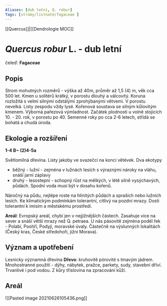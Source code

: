 ```yaml
---
Aliases: [dub letní, Q. robur]
Tags: [stromy/listnaté/fagaceae ]
---
```

[[Quercus]]|[[Dendrologie MOC]]


# *Quercus robur* L. - dub letní

čeleď: **Fagaceae**

## Popis
Strom mohutných rozměrů - výška až 40m, průměr až 1,5 (4) m, věk cca 500 let.
Kmen u solitérů krátký, v porostu dlouhý a válcovitý.
Koruna rozložitá s velmi silnými odstálými zprohýbanými větvemi. V porostu nevelká.
Listy zespodu vždy lysé.
Kořenová soustava se silným kůlovitým kmenem.
Výborná pařezová výmladnost.
Začátek plodnosti u volně stojících 10. - 20. rok, v porostu po 40. Semenné roky po cca 2-6 letech, střídá se bohatá a chudá úroda.

## Ekologie a rozšíření
**1-4 B~ (2)4-5a**

Světlomilná dřevina. Listy jakoby ve svazečcí na konci větévek.
Dva ekotypy
- běžný - lužní - zejména v lužnách lesích s výraznými nároky na vláhu, snáší jarní záplavy
- druhý - lesostepní - schopný růst na mělkých, v létě silně vysýchavých, půdách. Spodní voda musí být v dosahu kořenů.

Náročný na půdu, nejlépe roste na hlinitých půdách a spraších nebo lužních lesích. Ke klimatickým podmínkám tolerantní, citlivý na pozdní mrazy. Dosti tolerantní k imisím a městskému prostředí.

**Areál**: Evropský areál, chybí jen v nejjižnějších částech. Zasahuje více na sever a snáší větší mrazy než Q. petraea.
U nás pásovitě zejména podél řek - Polabí, Poohří, Podyjí, moravské úvaly. Částečně na výslunných lokalitách (Český kras, České středohoří, jižní Morava).

## Význam a upotřebení
Lesnicky významná dřevina
**Dřevo**: kruhovitě pórovité s tmavým jádrem.
Mnohostranné použití - dýhy, nábytek, pražce, parkety, sudy, stavební dříví. Trvanlivé i pod vodou. Z kůry tříslovina na zpracování kůží.


## Areál

![[Pasted image 20210626105436.png]]

